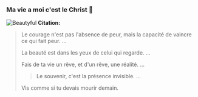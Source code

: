 ### Ma vie a moi c'est le Christ 👋

![Beautyful](https://play-lh.googleusercontent.com/85WnuKkqDY4gf6tndeL4_Ng5vgRk7PTfmpI4vHMIosyq6XQ7ZGDXNtYG2s0b09kJMw=w240-h480-rw)
**Citation:**

>Le courage n'est pas l'absence de peur, mais la capacité de vaincre ce qui fait peur. ...
>
>La beauté est dans les yeux de celui qui regarde. ...
>
>Fais de ta vie un rêve, et d'un rêve, une réalité. ...
>
>>Le souvenir, c'est la présence invisible. ...
>
>Vis comme si tu devais mourir demain.
<!--
**PriscaAline/PriscaAline** is a ✨ _special_ ✨ repository because its `README.md` (this file) appears on your GitHub profile.

Here are some ideas to get you started:

- 🔭 I’m currently working on ...
- 🌱 I’m currently learning ...
- 👯 I’m looking to collaborate on ...
- 🤔 I’m looking for help with ...
- 💬 Ask me about ...
- 📫 How to reach me: ...
- 😄 Pronouns: ...
- ⚡ Fun fact: ...
-->
